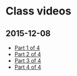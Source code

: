 # Class videos
## 2015-12-08
- [Part 1 of 4](https://youtu.be/jfttSbJkoGY)
- [Part 2 of 4](https://youtu.be/eqZejjulhAk)
- [Part 3 of 4](https://youtu.be/TdeP08BZt4Q)
- [Part 4 of 4](https://youtu.be/eqZejjulhAk)
